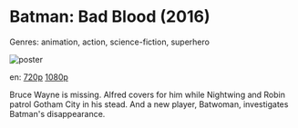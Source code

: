 # Batman: Bad Blood (2016)

Genres: animation, action, science-fiction, superhero

![poster](http://image.tmdb.org/t/p/w500/xp65MaH8bycr5v14f8jPO2NEXlX.jpg)

en:
  [720p](magnet:?xt=urn:btih:0F570536370AB5593F36E0D165853B498721F53C&tr=udp://glotorrents.pw:6969/announce&tr=udp://tracker.opentrackr.org:1337/announce&tr=udp://torrent.gresille.org:80/announce&tr=udp://tracker.openbittorrent.com:80&tr=udp://tracker.coppersurfer.tk:6969&tr=udp://tracker.leechers-paradise.org:6969&tr=udp://p4p.arenabg.ch:1337&tr=udp://tracker.internetwarriors.net:1337)
  [1080p](magnet:?xt=urn:btih:F566AFA330325BA5947019F64C9E36F2336DF171&tr=udp://glotorrents.pw:6969/announce&tr=udp://tracker.opentrackr.org:1337/announce&tr=udp://torrent.gresille.org:80/announce&tr=udp://tracker.openbittorrent.com:80&tr=udp://tracker.coppersurfer.tk:6969&tr=udp://tracker.leechers-paradise.org:6969&tr=udp://p4p.arenabg.ch:1337&tr=udp://tracker.internetwarriors.net:1337)
  


Bruce Wayne is missing. Alfred covers for him while Nightwing and Robin patrol Gotham City in his stead. And a new player, Batwoman, investigates Batman's disappearance.